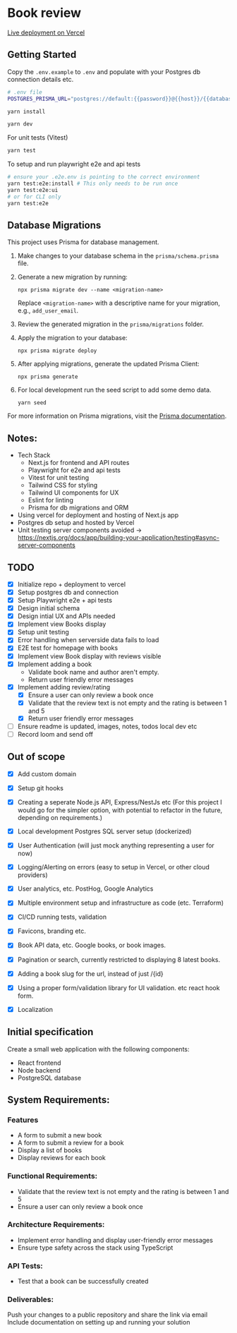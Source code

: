 # Book review
[Live deployment on Vercel](https://book-review-sage.vercel.app)

## Getting Started

Copy the `.env.example` to `.env` and populate with your Postgres db connection details etc.
```bash
# .env file
POSTGRES_PRISMA_URL="postgres://default:{{password}}@{{host}}/{{databaseName}}?pgbouncer=true&connect_timeout=15&sslmode=require"
```

```bash
yarn install
```

```bash
yarn dev
```

For unit tests (Vitest)
```bash
yarn test
```

To setup and run playwright e2e and api tests
```bash
# ensure your .e2e.env is pointing to the correct environment
yarn test:e2e:install # This only needs to be run once
yarn test:e2e:ui
# or for CLI only
yarn test:e2e
```

## Database Migrations

This project uses Prisma for database management.

1. Make changes to your database schema in the `prisma/schema.prisma` file.

2. Generate a new migration by running:
   ```
   npx prisma migrate dev --name <migration-name>
   ```
   Replace `<migration-name>` with a descriptive name for your migration, e.g., `add_user_email`.

3. Review the generated migration in the `prisma/migrations` folder.

4. Apply the migration to your database:
   ```
   npx prisma migrate deploy
   ```

5. After applying migrations, generate the updated Prisma Client:
   ```
   npx prisma generate
   ```

6. For local development run the seed script to add some demo data.
   ```
   yarn seed
   ```

For more information on Prisma migrations, visit the [Prisma documentation](https://www.prisma.io/docs/concepts/components/prisma-migrate).

## Notes:
- Tech Stack
    - Next.js for frontend and API routes
    - Playwright for e2e and api tests
    - Vitest for unit testing
    - Tailwind CSS for styling
    - Tailwind UI components for UX
    - Eslint for linting
    - Prisma for db migrations and ORM 
- Using vercel for deployment and hosting of Next.js app
- Postgres db setup and hosted by Vercel
- Unit testing server components avoided -> https://nextjs.org/docs/app/building-your-application/testing#async-server-components

## TODO
- [x] Initialize repo + deployment to vercel
- [x] Setup postgres db and connection
- [x] Setup Playwright e2e + api tests
- [x] Design initial schema
- [x] Design intial UX and APIs needed
- [x] Implement view Books display
- [x] Setup unit testing
- [x] Error handling when serverside data fails to load
- [x] E2E test for homepage with books
- [x] Implement view Book display with reviews visible
- [x] Implement adding a book 
   - Validate book name and author aren't empty.
   - Return user friendly error messages
- [x] Implement adding review/rating
   - [x] Ensure a user can only review a book once
   - [x] Validate that the review text is not empty and the rating is between 1 and 5
   - [x] Return user friendly error messages
- [ ] Ensure readme is updated, images, notes, todos local dev etc
- [ ] Record loom and send off

## Out of scope
- [x] Add custom domain
- [x] Setup git hooks
- [x] Creating a seperate Node.js API, Express/NestJs etc (For this project I would go for the simpler option, with potential to refactor in the future, depending on requirements.)
- [x] Local development Postgres SQL server setup (dockerized)
- [x] User Authentication (will just mock anything representing a user for now)
- [x] Logging/Alerting on errors (easy to setup in Vercel, or other cloud providers)
- [x] User analytics, etc. PostHog, Google Analytics
- [x] Multiple environment setup and infrastructure as code (etc. Terraform)
- [x] CI/CD running tests, validation
- [x] Favicons, branding etc.
- [x] Book API data, etc. Google books, or book images.
- [x] Pagination or search, currently restricted to displaying 8 latest books.
- [x] Adding a book slug for the url, instead of just /{id}
- [x] Using a proper form/validation library for UI validation. etc react hook form.
- [x] Localization


## Initial specification
Create a small web application with the following components:

- React frontend
- Node backend
- PostgreSQL database

## System Requirements:

### Features

- A form to submit a new book
- A form to submit a review for a book
- Display a list of books
- Display reviews for each book

### Functional Requirements:

- Validate that the review text is not empty and the rating is between 1 and 5
- Ensure a user can only review a book once

### Architecture Requirements:
- Implement error handling and display user-friendly error messages
- Ensure type safety across the stack using TypeScript

### API Tests:
- Test that a book can be successfully created

### Deliverables:

Push your changes to a public repository and share the link via email
Include documentation on setting up and running your solution
